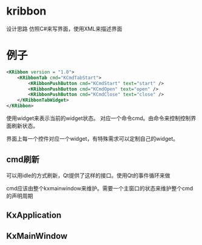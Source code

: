 # kribbon

设计思路
仿照C#来写界面，使用XML来描述界面

# 例子

```xml
<KRibbon version = "1.0">
	<KRibbonTab cmd="KCmdTabStart">
		<KRibbonPushButton cmd="KCmdStart" text="start" />
		<KRibbonPushButton cmd="KCmdOpen" text="open" />
		<KRibbonPushButton cmd="KCmdClose" text="close" />
	</KRibbonTabWidget>
</KRibbon>
```

<KRibbonPushButton cmd="KCmdStart" text="start" />

使用widget来表示当前的widget状态。 对应一个命令cmd。由命令来控制控制界面刷新状态。

界面上每一个控件对应一个widget，有特殊需求可以定制自己的widget。

## cmd刷新

可以用idle的方式刷新，Qt提供了这样的接口。使用Qt的事件循环来做

cmd应该由整个kxmainwindow来维护。需要一个主窗口的状态来维护整个cmd的声明周期

## KxApplication


## KxMainWindow

